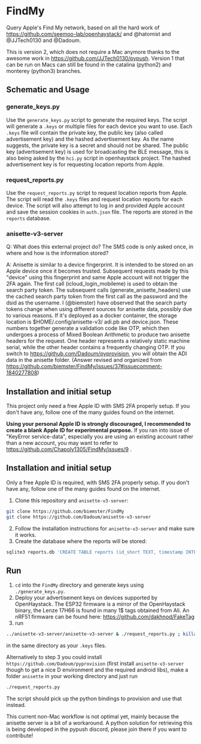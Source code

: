# FindMy
Query Apple's Find My network, based on all the hard work of https://github.com/seemoo-lab/openhaystack/ and @hatomist and @JJTech0130 and @Dadoum.

This is version 2, which does not require a Mac anymore thanks to the awesome work in https://github.com/JJTech0130/pypush.
Version 1 that can be run on Macs can still be found in the catalina (python2) and monterey (python3) branches.

## Schematic and Usage

### generate_keys.py
Use the `generate_keys.py` script to generate the required keys. The script will generate a `.keys`
or multiple files for each device you want to use. Each `.keys` file will contain the private key, the public key
(also called advertisement key) and the hashed advertisement key. As the name suggests, the private key is a secret
and should not be shared. The public key (advertisement key) is used for broadcasting the BLE message, this is also
being asked by the `hci.py` script in openhaystack project. The hashed advertisement key is for requesting location
reports from Apple.

### request_reports.py
Use the `request_reports.py` script to request location reports from Apple. The script will read the `.keys` files and
request location reports for each device. The script will also attempt to log in and provided Apple account and save
the session cookies in `auth.json` file. The reports are stored in the `reports` database.

### anisette-v3-server

Q: What does this external project do? The SMS code is only asked once, in where and how is the information stored?

A: Anisette is similar to a device fingerprint. It is intended to be stored on an Apple device once it becomes trusted. 
Subsequent requests made by this "device" using this fingerprint and same Apple account will not trigger the 2FA again. 
The first call (icloud_login_mobileme) is used to obtain the search party token. The subsequent calls 
(generate_anisette_headers) use the cached search party token from the first call as the password and the dsid as the 
username. I (@biemster) have observed that the search party tokens change when using different sources for anisette data,
possibly due to various reasons. If it's deployed as a docker container, the storage location is $HOME/.config/anisette-v3/
adi.pb and device.json. These numbers together generate a validation code like OTP, which then undergoes a process of 
Mixed Boolean Arithmetic to produce two anisette headers for the request. One header represents a relatively static 
machine serial, while the other header contains a frequently changing OTP. 
If you switch to https://github.com/Dadoum/pyprovision, you will obtain the ADI data in the anisette folder. 
(Answer revised and organized from https://github.com/biemster/FindMy/issues/37#issuecomment-1840277808)

## Installation and initial setup
This project only need a free Apple ID with SMS 2FA properly setup. If you don't have any, follow one of the many 
guides found on the internet. 

**Using your personal Apple ID is strongly discouraged, I recommended to create a blank 
Apple ID for experimental purpose.**  If you ran into issue of "KeyError service-data", especially you are using an existing account rather than a new account, you may want to refer to https://github.com/Chapoly1305/FindMy/issues/9 .

## Installation and initial setup
Only a free Apple ID is required, with SMS 2FA properly setup. If you don't have any, follow one of the many guides found on the internet.

1. Clone this repository and `anisette-v3-server`:
```bash
git clone https://github.com/biemster/FindMy
git clone https://github.com/Dadoum/anisette-v3-server
```
2. Follow the installation instructions for `anisette-v3-server` and make sure it works.
3. Create the database where the reports will be stored:
```bash
sqlite3 reports.db 'CREATE TABLE reports (id_short TEXT, timestamp INTEGER, datePublished INTEGER, payload TEXT, id TEXT, statusCode INTEGER, PRIMARY KEY(id_short,timestamp))'
```

## Run
1. `cd` into the `FindMy` directory and generate keys using `./generate_keys.py`.
2. Deploy your advertisement keys on devices supported by OpenHaystack. The ESP32 firmware is a mirror of the OpenHaystack binary, the Lenze 17H66 is found in many 1$ tags obtained from Ali.
An nRF51 firmware can be found here: https://github.com/dakhnod/FakeTag
3. run
```bash
../anisette-v3-server/anisette-v3-server & ./request_reports.py ; killall anisette-v3-server
```
in the same directory as your `.keys` files.

Alternatively to step 3 you could install `https://github.com/Dadoum/pyprovision` (first install `anisette-v3-server` though to get a nice D environment and the required android libs),
make a folder `anisette` in your working directory and just run
```bash
./request_reports.py
```
The script should pick up the python bindings to provision and use that instead.

This current non-Mac workflow is not optimal yet, mainly because the anisette server is a bit of a workaround. A python solution for retrieving this is being
developed in the pypush discord, please join there if you want to contribute!
